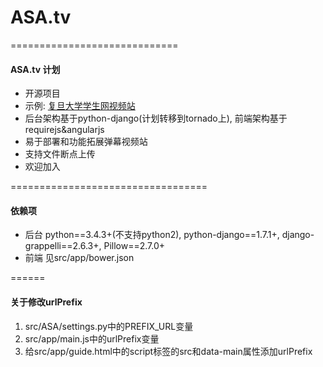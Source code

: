 # ASA.tv
=============================
#### ASA.tv 计划
* 开源项目
* 示例: [复旦大学学生网视频站](http://stu.fudan.edu.cn/asa/)
* 后台架构基于python-django(计划转移到tornado上), 前端架构基于requirejs&angularjs
* 易于部署和功能拓展弹幕视频站
* 支持文件断点上传
* 欢迎加入


==================================
#### 依赖项
* 后台 python==3.4.3+(不支持python2), python-django==1.7.1+, django-grappelli==2.6.3+, Pillow==2.7.0+
* 前端 见src/app/bower.json


======
#### 关于修改urlPrefix
1.  src/ASA/settings.py中的PREFIX_URL变量
2.  src/app/main.js中的urlPrefix变量
3.  给src/app/guide.html中的script标签的src和data-main属性添加urlPrefix


